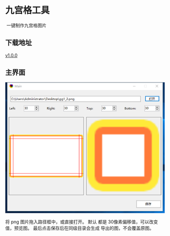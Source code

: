 # 九宫格工具

​	一键制作九宫格图片

## 下载地址

[v1.0.0](http://gui.vigame.cn/jggTool/v1.0.0/jggTool_1.0.0.zip)



## 主界面

![main](../.gitbook/assets/jggTool.png)



将 png 图片拖入路径框中，或直接打开。 默认 都是 30像素偏移值，可以改变值，预览图。 最后点击保存后在同级目录会生成 导出的图，不会覆盖原图。
